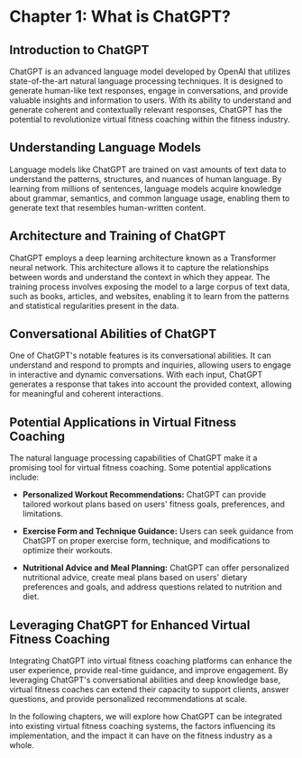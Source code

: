 Chapter 1: What is ChatGPT?
===========================

Introduction to ChatGPT
-----------------------

ChatGPT is an advanced language model developed by OpenAI that utilizes state-of-the-art natural language processing techniques. It is designed to generate human-like text responses, engage in conversations, and provide valuable insights and information to users. With its ability to understand and generate coherent and contextually relevant responses, ChatGPT has the potential to revolutionize virtual fitness coaching within the fitness industry.

Understanding Language Models
-----------------------------

Language models like ChatGPT are trained on vast amounts of text data to understand the patterns, structures, and nuances of human language. By learning from millions of sentences, language models acquire knowledge about grammar, semantics, and common language usage, enabling them to generate text that resembles human-written content.

Architecture and Training of ChatGPT
------------------------------------

ChatGPT employs a deep learning architecture known as a Transformer neural network. This architecture allows it to capture the relationships between words and understand the context in which they appear. The training process involves exposing the model to a large corpus of text data, such as books, articles, and websites, enabling it to learn from the patterns and statistical regularities present in the data.

Conversational Abilities of ChatGPT
-----------------------------------

One of ChatGPT's notable features is its conversational abilities. It can understand and respond to prompts and inquiries, allowing users to engage in interactive and dynamic conversations. With each input, ChatGPT generates a response that takes into account the provided context, allowing for meaningful and coherent interactions.

Potential Applications in Virtual Fitness Coaching
--------------------------------------------------

The natural language processing capabilities of ChatGPT make it a promising tool for virtual fitness coaching. Some potential applications include:

* **Personalized Workout Recommendations:** ChatGPT can provide tailored workout plans based on users' fitness goals, preferences, and limitations.

* **Exercise Form and Technique Guidance:** Users can seek guidance from ChatGPT on proper exercise form, technique, and modifications to optimize their workouts.

* **Nutritional Advice and Meal Planning:** ChatGPT can offer personalized nutritional advice, create meal plans based on users' dietary preferences and goals, and address questions related to nutrition and diet.

Leveraging ChatGPT for Enhanced Virtual Fitness Coaching
--------------------------------------------------------

Integrating ChatGPT into virtual fitness coaching platforms can enhance the user experience, provide real-time guidance, and improve engagement. By leveraging ChatGPT's conversational abilities and deep knowledge base, virtual fitness coaches can extend their capacity to support clients, answer questions, and provide personalized recommendations at scale.

In the following chapters, we will explore how ChatGPT can be integrated into existing virtual fitness coaching systems, the factors influencing its implementation, and the impact it can have on the fitness industry as a whole.
